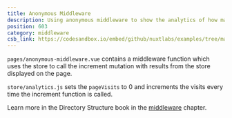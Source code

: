 ```yaml
---
title: Anonymous Middleware
description: Using anonymous middleware to show the analytics of how many times a user visits a page.
position: 603
category: middleware
csb_link: https://codesandbox.io/embed/github/nuxtlabs/examples/tree/master/middleware/anonymous-middleware?fontsize=14&hidenavigation=1&module=%2Fpages%2Fanonymous-middleware.vue&theme=dark&view=editor
---
```


<example-intro></example-intro>

`pages/anonymous-middleware.vue` contains a middleware function which uses the store to call the increment mutation with results from the store displayed on the page.

`store/analytics.js` sets the `pageVisits` to 0 and increments the visits every time the increment function is called.

<base-alert type="next">

Learn more in the Directory Structure book in the [middleware](/docs/2.x/directory-structure/middleware#anonymous-middleware) chapter.

</base-alert>

<code-sandbox :src="csb_link"></code-sandbox>
